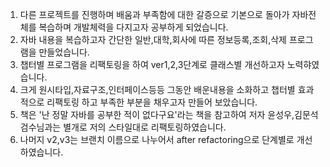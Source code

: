 1. 다른 프로젝트를 진행하며 배움과 부족함에 대한 갈증으로 기본으로 돌아가 자바전체를 복습하며 개발체력을 다지고자 공부하게 되었습니다.
2. 자바 내용을 복습하고자 간단한 일반,대학,회사에 따른 정보등록,조회,삭제 프로그램을 만들었습니다.
3. 챕터별 프로그램을 리팩토링을 하여 ver1,2,3단계로 클래스별 개선하고자 노력햐였습니다.
4. 크게 원시타입,자료구조,인터페이스등등 그동안 배운내용을 소화하고 챕터별 효과적으로 리팩토링 하고 부족한 부분을 채우고자 만들어 보았습니다.
5. 책은 '난 정말 자바를 공부한 적이 없다구요'라는 책을 참고하여 저자 윤성우,김문석 검수님과는 별개로 저의 스타일대로 리팩토링하였습니다.
6. 나머지 v2,v3는 브랜치 이름으로 나누어서 after refactoring으로 단계별로 개선하였습니다.
